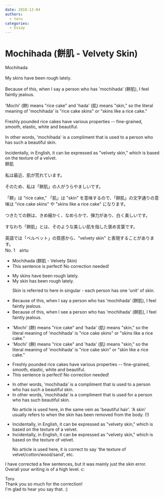 ```yaml
---
date: 2018-12-04
authors:
  - toru
categories:
  - Essay
---
```


<h1 id="subject_show">Mochihada (餅肌 - Velvety Skin)</h1>
<div class="date" hidden>Dec 4, 2018 15:16</div>
<div id="post"><div id="body_show_ori">
Mochihada<br/><br/>My skins have been rough lately.<br/><br/>Because of this, when I say a person who has 'mochihada' (餅肌), I feel faintly jealous.<br/><br/>'Mochi' (餅) means "rice cake" and 'hada' (肌) means "skin," so the literal meaning of 'mochihada' is "rice cake skins" or "skins like a rice cake."<br/><br/>Freshly pounded rice cakes have various properties -- fine-grained, smooth, elastic, white and beautiful.<br/><br/>In other words, 'mochihada' is a compliment that is used to a person who has such a beautiful skin.<br/><br/>Incidentally, in English, it can be expressed as "velvety skin," which is based on the texture of a velvet.
</div></div>

<!-- more -->

<div id="post_ja"><div id="body_show_mo">
餅肌<br/><br/>私は最近、肌が荒れています。<br/><br/>そのため、私は「餅肌」の人がうらやましいです。<br/><br/>「餅」は "rice cake," 「肌」は "skin" を意味するので、「餅肌」の文字通りの意味は "rice cake skins" や "skins like a rice cake" になります。<br/><br/>つきたての餅は、きめ細かく、なめらかで、弾力があり、白く美しいです。<br/><br/>すなわち「餅肌」とは、そのような美しい肌を指した褒め言葉です。<br/><br/>英語では「ベルベット」の質感から、"velvety skin" と表現することがあります。
</div></div>
<div id="block"><div class="first_name"> No. 1　<span class="just_name">airtu</span></div><div id="block2">
<ul class="correction_field">
<li class="incorrect">Mochihada (餅肌 - Velvety Skin)</li>
<li class="corrected perfect">This sentence is perfect! No correction needed!</li>
</ul>
<ul class="correction_field">
<li class="incorrect">My skins have been rough lately.</li>
<li class="corrected correct">
My skin <span class="f_blue">has</span> been rough lately.
<p class="correction_comment">Skin is referred to here in singular - each person has one 'unit' of skin.</p>
</li>
</ul>
<ul class="correction_field">
<li class="incorrect">Because of this, when I say a person who has 'mochihada' (餅肌), I feel faintly jealous.</li>
<li class="corrected correct">
Because of this, when I <span class="f_blue">see</span> a person who has 'mochihada' (餅肌), I feel faintly jealous.
</li>
</ul>
<ul class="correction_field">
<li class="incorrect">'Mochi' (餅) means "rice cake" and 'hada' (肌) means "skin," so the literal meaning of 'mochihada' is "rice cake skins" or "skins like a rice cake."</li>
<li class="corrected correct">
'Mochi' (餅) means "rice cake" and 'hada' (肌) means "skin," so the literal meaning of 'mochihada' is "rice cake skin" or "skin like a rice cake."
</li>
</ul>
<ul class="correction_field">
<li class="incorrect">Freshly pounded rice cakes have various properties -- fine-grained, smooth, elastic, white and beautiful.</li>
<li class="corrected perfect">This sentence is perfect! No correction needed!</li>
</ul>
<ul class="correction_field">
<li class="incorrect">In other words, 'mochihada' is a compliment that is used to a person who has such a beautiful skin.</li>
<li class="corrected correct">
In other words, 'mochihada' is a compliment that is used <span class="f_blue">for</span> a person who has such beautiful skin.
<p class="correction_comment">No article is used here, in the same vein as 'beautiful hair'. 'A skin' usually refers to when the skin has been removed from the body. (!)</p>
</li>
</ul>
<ul class="correction_field">
<li class="incorrect">Incidentally, in English, it can be expressed as "velvety skin," which is based on the texture of a velvet.</li>
<li class="corrected correct">
Incidentally, in English, it can be expressed as "velvety skin," which is based on the texture of velvet.
<p class="correction_comment">No article is used here, it is correct to say 'the texture of velvet/cotton/wood/sand', etc.</p>
</li>
</ul>
<p class="comment_small">
 I have corrected a few sentences, but it was mainly just the skin error. Overall your writing is of a high level. c:
</p>

</div><div class="name"><span class="just_name">Toru</span><br>
Thank you so much for the correction!<br/>I'm glad to hear you say that. :)
</div>
</div>
